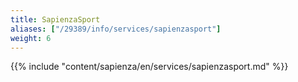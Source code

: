 ```yaml
---
title: SapienzaSport
aliases: ["/29389/info/services/sapienzasport"]
weight: 6
---
```


{{% include "content/sapienza/en/services/sapienzasport.md" %}}
